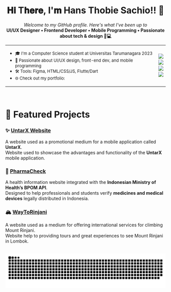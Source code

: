 <h1 align="center">𝐇𝐢 T𝐡𝐞𝐫𝐞, I'𝐦 Hans Thobie Sachio!! 👋</h1>
<p align="center">
  <em>Welcome to my GitHub profile. Here's what I've been up to</em><br>
  <strong>UI/UX Designer • Frontend Developer • Mobile Programming • Passionate about tech &amp; design 🎨💻</strong>
</p>

<table align="center">
  <tr>
    <td>
   <ul>
  <li><span style="font-size:13px">🎓 I'm a Computer Science student at Universitas Tarumanagara 2023</span></li>
  <li><span style="font-size:13px">🎨 Passionate about UI/UX design, front-end dev, and mobile programming</span></li>
  <li><span style="font-size:13px">🛠️ Tools: Figma, HTML/CSS/JS, Flutte/Dart</span></li>
  <li><span style="font-size:13px">🌐 Check out my portfolio:</span></li>
</ul>
    </td>
    <td> <a href="https://skillicons.dev">
     <a href="https://skillicons.dev">
      <img src="https://skillicons.dev/icons?i=figma,xd,ai,photoshop" /> <br />
      <img src="https://skillicons.dev/icons?i=flutter,dart,react,next" /> <br />
      <img src="https://skillicons.dev/icons?i=mysql,supabase,mongodb,github" /> <br />
      <img src="https://skillicons.dev/icons?i=html,css,ts,js" /> <br />
    </a>
  </tr>
</table>

<br>

# 🎯 Featured Projects

### ✨ [UntarX Website](https://untarx.com)
A website used as a promotional medium for a mobile application called **UntarX**.  
Website used to showcase the advantages and functionality of the **UntarX** mobile application.

### 💊 [PharmaCheck](https://pharma-check-wheat.vercel.app)
A health information website integrated with the **Indonesian Ministry of Health’s BPOM API**.  
Designed to help professionals and students verify **medicines and medical devices** legally distributed in Indonesia.

### 🏔️ [WayToRinjani](https://waytorinjani.com)
A website used as a medium for offering international services for climbing Mount Rinjani.  
Website help to providing tours and great experiences to see Mount Rinjani in Lombok.

<h2></h2>



<div align="center">
  <picture>
    <source media="(prefers-color-scheme: dark)" srcset="https://raw.githubusercontent.com/hanseehhh/hanseehhh/output/github-snake-dark.svg" />
    <source media="(prefers-color-scheme: light)" srcset="https://raw.githubusercontent.com/hanseehhh/hanseehhh/output/github-snake.svg" />
    <img alt="github-snake" src="https://raw.githubusercontent.com/hanseehhh/hanseehhh/output/github-snake.svg" />
  </picture>
</div>






